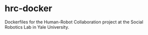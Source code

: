 # hrc-docker
Dockerfiles for the Human-Robot Collaboration project at the Social Robotics Lab in Yale University.
